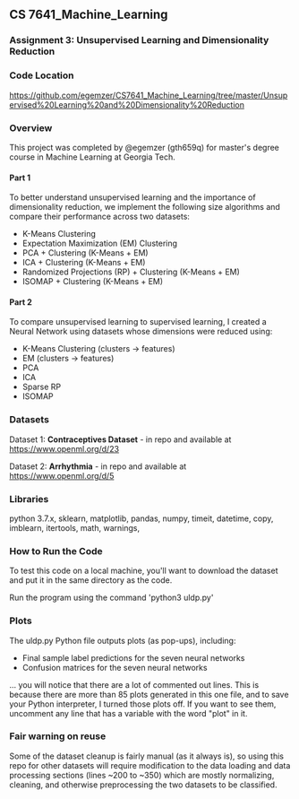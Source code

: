 ## CS 7641_Machine_Learning 
### Assignment 3: Unsupervised Learning and Dimensionality Reduction

### Code Location
https://github.com/egemzer/CS7641_Machine_Learning/tree/master/Unsupervised%20Learning%20and%20Dimensionality%20Reduction

### Overview

This project was completed by @egemzer (gth659q) for master's degree course in Machine Learning at Georgia Tech. 

#### Part 1 
To better understand unsupervised learning and the importance of dimensionality reduction, we implement the following size algorithms and compare their performance across two datasets:
- K-Means Clustering
- Expectation Maximization (EM) Clustering
- PCA + Clustering (K-Means + EM)
- ICA + Clustering (K-Means + EM)
- Randomized Projections (RP) + Clustering (K-Means + EM)
- ISOMAP  + Clustering (K-Means + EM)

#### Part 2
To compare unsupervised learning to supervised learning, I created a Neural Network using datasets whose dimensions were reduced using:
- K-Means Clustering (clusters -> features)
- EM (clusters -> features)
- PCA
- ICA
- Sparse RP
- ISOMAP

### Datasets
Dataset 1: **Contraceptives Dataset** - in repo and available at https://www.openml.org/d/23
    
Dataset 2: **Arrhythmia** - in repo and available at https://www.openml.org/d/5 

### Libraries
python 3.7.x, sklearn, matplotlib, pandas, numpy, timeit, datetime, copy, imblearn, itertools, math, warnings, 

### How to Run the Code
To test this code on a local machine, you'll want to download the dataset and put it in the same directory as the code.

Run the program using the command 'python3 uldp.py'

### Plots
The uldp.py Python file outputs plots (as pop-ups), including:
- Final sample label predictions for the seven neural networks
- Confusion matrices for the seven neural networks

... you will notice that there are a lot of commented out lines. This is because there are more than 85 plots generated in this one file, and to save your Python interpreter, I turned those plots off. If you want to see them, uncomment any line that has a variable with the word "plot" in it.

### Fair warning on reuse
Some of the dataset cleanup is fairly manual (as it always is), so using this repo for other datasets will require modification to the data loading and data processing sections (lines ~200 to ~350) which are mostly normalizing, cleaning, and otherwise preprocessing the two datasets to be classified.